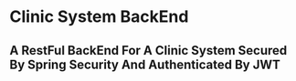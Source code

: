 # Clinic System BackEnd

## A RestFul BackEnd For A Clinic System Secured By Spring Security And Authenticated By JWT
